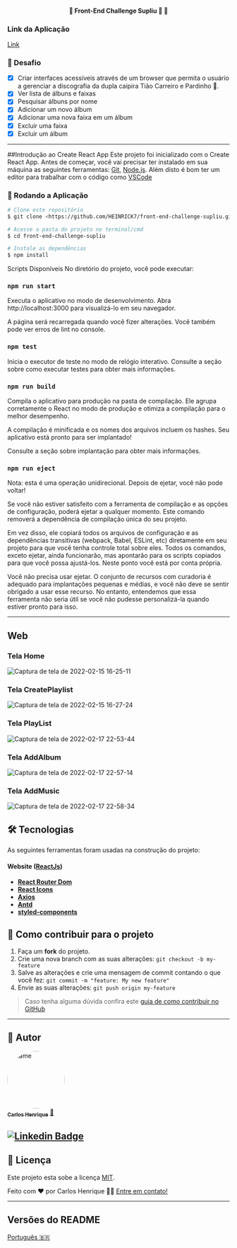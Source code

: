 <h4 align="center"> 
	🚧  Front-End Challenge Supliu 🚀 🚧
</h4>

### Link da Aplicação
[Link](https://front-end-challenge-supliu.vercel.app/)


### 🏅  Desafio
- [x] Criar interfaces acessíveis através de um browser que permita o usuário a gerenciar a discografia da dupla caipira Tião Carreiro e Pardinho 🤠.
- [x] Ver lista de álbuns e faixas
- [x] Pesquisar álbuns por nome
- [x] Adicionar um novo álbum
- [x] Adicionar uma nova faixa em um álbum
- [x] Excluir uma faixa
- [x] Excluir um álbum

---
##Introdução ao Create React App
Este projeto foi inicializado com o Create React App.
Antes de começar, você vai precisar ter instalado em sua máquina as seguintes ferramentas:
[Git](https://git-scm.com), [Node.js](https://nodejs.org/en/). 
Além disto é bom ter um editor para trabalhar com o código como [VSCode](https://code.visualstudio.com/)

### 🎲 Rodando a Aplicação

```bash
# Clone este repositório
$ git clone <https://github.com/HEINRICK7/front-end-challenge-supliu.git>

# Acesse a pasta do projeto no terminal/cmd
$ cd front-end-challenge-supliu

# Instale as dependências
$ npm install

```
Scripts Disponíveis
No diretório do projeto, você pode executar:

### `npm run start`
Executa o aplicativo no modo de desenvolvimento.
Abra http://localhost:3000 para visualizá-lo em seu navegador.

A página será recarregada quando você fizer alterações.
Você também pode ver erros de lint no console.

### `npm test`
Inicia o executor de teste no modo de relógio interativo.
Consulte a seção sobre como executar testes para obter mais informações.

### `npm run build`
Compila o aplicativo para produção na pasta de compilação.
Ele agrupa corretamente o React no modo de produção e otimiza a compilação para o melhor desempenho.

A compilação é minificada e os nomes dos arquivos incluem os hashes.
Seu aplicativo está pronto para ser implantado!

Consulte a seção sobre implantação para obter mais informações.

### `npm run eject`
Nota: esta é uma operação unidirecional. Depois de ejetar, você não pode voltar!

Se você não estiver satisfeito com a ferramenta de compilação e as opções de configuração, poderá ejetar a qualquer momento. Este comando removerá a dependência de compilação única do seu projeto.

Em vez disso, ele copiará todos os arquivos de configuração e as dependências transitivas (webpack, Babel, ESLint, etc) diretamente em seu projeto para que você tenha controle total sobre eles. Todos os comandos, exceto ejetar, ainda funcionarão, mas apontarão para os scripts copiados para que você possa ajustá-los. Neste ponto você está por conta própria.

Você não precisa usar ejetar. O conjunto de recursos com curadoria é adequado para implantações pequenas e médias, e você não deve se sentir obrigado a usar esse recurso. No entanto, entendemos que essa ferramenta não seria útil se você não pudesse personalizá-la quando estiver pronto para isso.


---
## Web

### Tela Home
![Captura de tela de 2022-02-15 16-25-11](https://user-images.githubusercontent.com/14335370/169169345-f8f8a014-0df0-4f0b-8d62-3c3a4d86c5c7.png)


### Tela CreatePlaylist
![Captura de tela de 2022-02-15 16-27-24](https://user-images.githubusercontent.com/14335370/169172782-ce237068-966f-44eb-a529-fec70444d407.png)

### Tela PlayList
![Captura de tela de 2022-02-17 22-53-44](https://user-images.githubusercontent.com/14335370/169172998-dc8507ba-33f7-43e6-ae6a-51d2491b4121.png)

### Tela AddAlbum
![Captura de tela de 2022-02-17 22-57-14](https://user-images.githubusercontent.com/14335370/169173356-9b54f43e-68b0-401d-80cb-4411f45cf651.png)

### Tela AddMusic
![Captura de tela de 2022-02-17 22-58-34](https://user-images.githubusercontent.com/14335370/169173432-3b09ac8b-2151-4c00-80cc-062b10e0f3b1.png)


## 🛠 Tecnologias

As seguintes ferramentas foram usadas na construção do projeto:

#### **Website**  ([ReactJs](https://reactjs.org/))

-   **[React Router Dom](https://github.com/ReactTraining/react-router/tree/master/packages/react-router-dom)**
-   **[React Icons](https://react-icons.github.io/react-icons/)**
-   **[Axios](https://github.com/axios/axios)**
-   **[Antd](https://ant.design/)**
-   **[styled-components](https://styled-components.com/)**

## 💪 Como contribuir para o projeto

1. Faça um **fork** do projeto.
2. Crie uma nova branch com as suas alterações: `git checkout -b my-feature`
3. Salve as alterações e crie uma mensagem de commit contando o que você fez: `git commit -m "feature: My new feature"`
4. Envie as suas alterações: `git push origin my-feature`
> Caso tenha alguma dúvida confira este [guia de como contribuir no GitHub](./CONTRIBUTING.md)

---

## 🦸 Autor

<a href="https://github.com/HEINRICK7">
 <img style="border-radius: 50%;" src="https://user-images.githubusercontent.com/14335370/153650468-2cdaf2d2-6ae6-47d3-b127-1ed03c1f6ca9.png" width="130px;" height="130px" alt="name"/>
 <br />
 <sub><b>Carlos Henrique</b></sub></a> <a href="https://github.com/HEINRICK7" title="gitHub">🚀</a>
 <br />

[![Linkedin Badge](https://img.shields.io/badge/-Henrique-blue?style=flat-square&logo=Linkedin&logoColor=white&link=https://www.linkedin.com/in/heinrickcostta/)](https://www.linkedin.com/in/heinrickcostta/) 
---
## 📝 Licença

Este projeto esta sobe a licença [MIT](./LICENSE).

Feito com ❤️ por Carlos Henrique 👋🏽 [Entre em contato!](https://www.linkedin.com/in/heinrickcostta/)

---

##  Versões do README

[Português 🇧🇷](./README.md)
